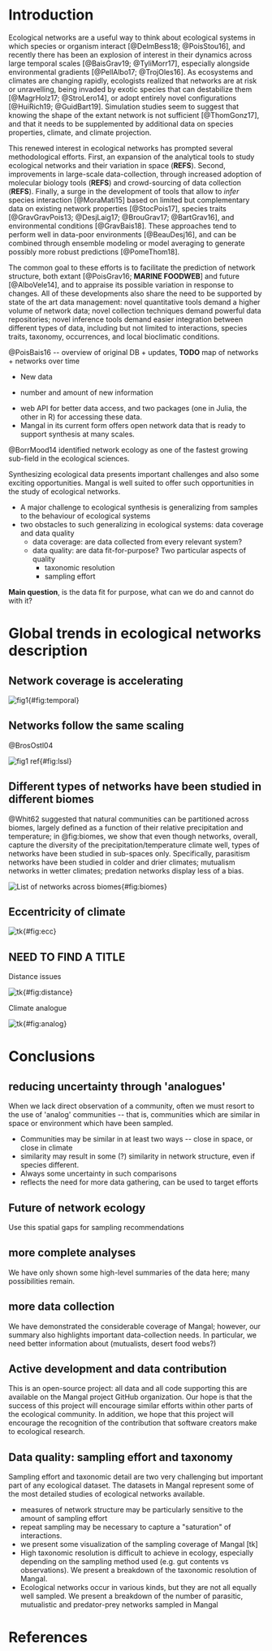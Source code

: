 # Introduction

Ecological networks are a useful way to think about ecological systems in which
species or organism interact [@DelmBess18; @PoisStou16], and recently there has
been an explosion of interest in their dynamics across large temporal scales
[@BaisGrav19; @TyliMorr17], especially alongside environmental gradients
[@PellAlbo17; @TrojOles16]. As ecosystems and climates are changing rapidly,
ecologists realized that networks are at risk or unravelling, being invaded
by exotic species that can destabilize them [@MagrHolz17; @StroLero14], or
adopt entirely novel configurations [@HuiRich19; @GuidBart19]. Simulation
studies seem to suggest that knowing the shape of the extant network is not
sufficient [@ThomGonz17], and that it needs to be supplemented by additional
data on species properties, climate, and climate projection.

This renewed interest in ecological networks has prompted several
methodological efforts. First, an expansion of the analytical tools to
study ecological networks and their variation in space (**REFS**). Second,
improvements in large-scale data-collection, through increased adoption
of molecular biology tools (**REFS**) and crowd-sourcing of data collection
(**REFS**). Finally, a surge in the development of tools that allow to *infer*
species interaction [@MoraMati15] based on limited but complementary data on
existing network properties [@StocPois17], species traits [@GravGravPois13;
@DesjLaig17; @BrouGrav17; @BartGrav16], and environmental conditions
[@GravBais18]. These approaches tend to perform well in data-poor environments
[@BeauDesj16], and can be combined through ensemble modeling or model
averaging to generate possibly more robust predictions [@PomeThom18].

The common goal to these efforts is to facilitate the prediction of
network structure, both extant [@PoisGrav16; **MARINE FOODWEB**] and
future [@AlboVele14], and to appraise its possible variation in response to
changes. All of these developments also share the need to be supported by state
of the art data management: novel quantitative tools demand a higher volume of
network data; novel collection techniques demand powerful data repositories;
novel inference tools demand easier integration between different types of
data, including but not limited to interactions, species traits, taxonomy,
occurrences, and local bioclimatic conditions.

@PoisBais16 -- overview of original DB + updates, **TODO** map of networks + networks over time

* New data
- number and amount of new information
* web API for better data access, and two packages (one in Julia, the other in R) for accessing these data.
* Mangal in its current form offers open network data that is ready to support synthesis at many scales.

@BorrMood14 identified network ecology as one of the fastest growing sub-field in the ecological sciences.

Synthesizing ecological data presents important challenges and also some
exciting opportunities. Mangal is well suited to offer such opportunities
in the study of ecological networks.

* A major challenge to ecological synthesis is generalizing from samples to the behaviour of ecological systems
* two obstacles to such generalizing in ecological systems: data coverage and data quality
  - data coverage: are data collected from every relevant system?
  - data quality: are data fit-for-purpose? Two particular aspects of quality
    - taxonomic resolution
    - sampling effort

**Main question**, is the data fit for purpose, what can we do and cannot do with it?

# Global trends in ecological networks description

## Network coverage is accelerating

![fig1](figures/figure_01_a.png){#fig:temporal}

## Networks follow the same scaling

@BrosOstl04 

![fig1 ref](figures/figure_01_b.png){#fig:lssl}

## Different types of networks have been studied in different biomes

@Whit62 suggested that natural communities can be partitioned across
biomes, largely defined as a function of their relative precipitation and
temperature; in @fig:biomes, we show that even though networks, overall,
capture the diversity of the precipitation/temperature climate well, types
of networks have been studied in sub-spaces only. Specifically, parasitism
networks have been studied in colder and drier climates; mutualism networks
in wetter climates; predation networks display less of a bias.

![List of networks across biomes](figures/figure_02.png){#fig:biomes}

## Eccentricity of climate 

![tk](figures/figure_05_b.png){#fig:ecc}

## NEED TO FIND A TITLE

Distance issues

![tk](figures/figure_03_a.png){#fig:distance}

Climate analogue 

![tk](figures/figure_03_b.png){#fig:analog}

# Conclusions

## reducing uncertainty through 'analogues'

When we lack direct observation of a community, often we must resort to the
use of 'analog' communities -- that is, communities which are similar in
space or environment which have been sampled.

* Communities may be similar in at least two ways -- close in space, or close in climate
* similarity may result in some (?) similarity in network structure, even if species different.
* Always some uncertainty in such comparisons
* reflects the need for more data gathering, can be used to target efforts


## Future of network ecology


Use this spatial gaps for sampling recommendations

## more complete analyses
We have only shown some high-level summaries of the data here; many possibilities remain.

## more data collection
We have demonstrated the considerable coverage of Mangal; however, our summary also highlights important data-collection needs. In particular, we need better information about (mutualists, desert food webs?)

## Active development and data contribution
This is an open-source project: all data and all code supporting this are available on the Mangal project GitHub organization. Our hope is that the success of this project will encourage similar efforts within other parts of the ecological community.
In addition, we hope that this project will encourage the recognition of the contribution that software creators make to ecological research.

## Data quality: sampling effort and taxonomy

Sampling effort and taxonomic detail are two very challenging but important part of any ecological dataset. The datasets in Mangal represent some of the most detailed studies of ecological networks available.
* measures of network structure may be particularly sensitive to the amount of sampling effort
* repeat sampling may be necessary to capture a "saturation" of interactions.
* we present some visualization of the sampling coverage of Mangal [tk]
* High taxonomic resolution is difficult to achieve in ecology, especially depending on the sampling method used (e.g. gut contents vs observations). We present a breakdown of the taxonomic resolution of Mangal.
* Ecological networks occur in various kinds, but they are not all equally well sampled. We present a breakdown of the number of parasitic, mutualistic and predator-prey networks sampled in Mangal
<!-- perhaps this could be a 3-panel figure -->

# References
